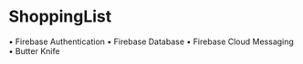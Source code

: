 # ShoppingList

•	Firebase Authentication
•	Firebase Database
•	Firebase Cloud Messaging
•	Butter Knife

